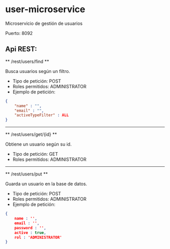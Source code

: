 # user-microservice
Microservicio de gestión de usuarios 

Puerto: 8092

## Api REST:

** /rest/users/find **

Busca usuarios según un filtro.
* Tipo de petición: POST
* Roles permitidos: ADMINISTRATOR
* Ejemplo de petición:

```json
{
    "name" : "",
    "email" : "",
    "activeTypeFilter" : ALL
}
```

***

** /rest/users/get/{id} **

Obtiene un usuario según su id.
* Tipo de petición: GET
* Roles permitidos: ADMINISTRATOR

***

** /rest/users/put **

Guarda un usuario en la base de datos.
* Tipo de petición: POST
* Roles permitidos: ADMINISTRATOR
* Ejemplo de petición:

```json
{  
    name : '',
    email : '',
    password : '',
    active : true,
    rol : 'ADMINISTRATOR'
}
```

